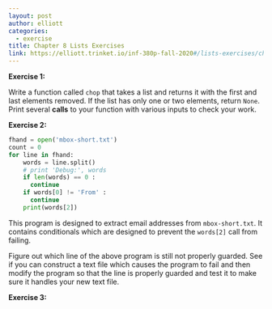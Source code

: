```yaml
---
layout: post
author: elliott
categories:
  - exercise
title: Chapter 8 Lists Exercises
link: https://elliott.trinket.io/inf-380p-fall-2020#/lists-exercises/chop
---
```


**Exercise 1:**

Write a function called `chop` that takes a list and returns it with the first and last elements removed.  If the list has only one or two elements, return `None`.  Print several **calls** to your function with various inputs to check your work.


**Exercise 2:**

```python
fhand = open('mbox-short.txt')
count = 0
for line in fhand:
    words = line.split()
    # print 'Debug:', words
    if len(words) == 0 :
      continue
    if words[0] != 'From' :
      continue
    print(words[2])
```

This program is designed to extract email addresses from `mbox-short.txt`.  It contains conditionals which are designed to prevent the `words[2]` call from failing.

Figure out which line of the above program is still not properly guarded. See if you can construct a text file which causes the program to fail and then modify the program so that the line is properly guarded and test it to make sure it handles your new text file.

**Exercise 3:**


